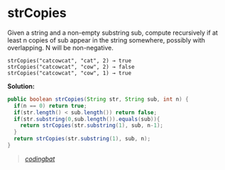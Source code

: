 # strCopies

Given a string and a non-empty substring sub, compute recursively if at least n copies of sub appear in the string somewhere, possibly with overlapping. N will be non-negative.

```
strCopies("catcowcat", "cat", 2) → true
strCopies("catcowcat", "cow", 2) → false
strCopies("catcowcat", "cow", 1) → true
```

**Solution:**

```java
public boolean strCopies(String str, String sub, int n) {
  if(n == 0) return true;
  if(str.length() < sub.length()) return false;
  if(str.substring(0,sub.length()).equals(sub)){
    return strCopies(str.substring(1), sub, n-1);
  }
  return strCopies(str.substring(1), sub, n);
}
```

> _[codingbat](https://codingbat.com/prob/p118182)_